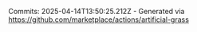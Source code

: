 Commits: 2025-04-14T13:50:25.212Z - Generated via https://github.com/marketplace/actions/artificial-grass
<br>

